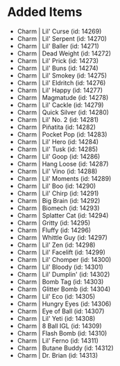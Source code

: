 # Added Items

* Charm | Lil' Curse (id: 14269)
* Charm | Lil' Serpent (id: 14270)
* Charm | Lil' Baller (id: 14271)
* Charm | Dead Weight (id: 14272)
* Charm | Lil' Prick (id: 14273)
* Charm | Lil' Buns (id: 14274)
* Charm | Lil' Smokey (id: 14275)
* Charm | Lil' Eldritch (id: 14276)
* Charm | Lil' Happy (id: 14277)
* Charm | Magmatude (id: 14278)
* Charm | Lil' Cackle (id: 14279)
* Charm | Quick Silver (id: 14280)
* Charm | Lil' No. 2 (id: 14281)
* Charm | Piñatita (id: 14282)
* Charm | Pocket Pop (id: 14283)
* Charm | Lil' Hero (id: 14284)
* Charm | Lil' Tusk (id: 14285)
* Charm | Lil' Goop (id: 14286)
* Charm | Hang Loose (id: 14287)
* Charm | Lil' Vino (id: 14288)
* Charm | Lil' Moments (id: 14289)
* Charm | Lil' Boo (id: 14290)
* Charm | Lil' Chirp (id: 14291)
* Charm | Big Brain (id: 14292)
* Charm | Biomech (id: 14293)
* Charm | Splatter Cat (id: 14294)
* Charm | Gritty (id: 14295)
* Charm | Fluffy (id: 14296)
* Charm | Whittle Guy (id: 14297)
* Charm | Lil' Zen (id: 14298)
* Charm | Lil' Facelift (id: 14299)
* Charm | Lil' Chomper (id: 14300)
* Charm | Lil' Bloody (id: 14301)
* Charm | Lil' Dumplin' (id: 14302)
* Charm | Bomb Tag (id: 14303)
* Charm | Glitter Bomb (id: 14304)
* Charm | Lil' Eco (id: 14305)
* Charm | Hungry Eyes (id: 14306)
* Charm | Eye of Ball (id: 14307)
* Charm | Lil' Yeti (id: 14308)
* Charm | 8 Ball IGL (id: 14309)
* Charm | Flash Bomb (id: 14310)
* Charm | Lil' Ferno (id: 14311)
* Charm | Butane Buddy (id: 14312)
* Charm | Dr. Brian (id: 14313)

